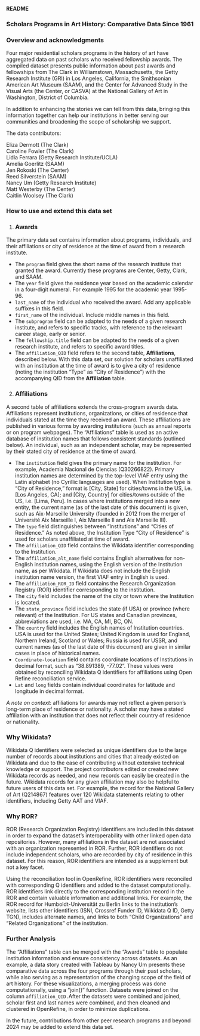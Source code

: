 **README**

### Scholars Programs in Art History: Comparative Data Since 1961

### Overview and acknowledgments

Four major residential scholars programs in the history of art have aggregated data on past scholars who received fellowship awards. The compiled dataset presents public information about past awards and fellowships from The Clark in Williamstown, Massachusetts, the Getty Research Institute (GRI) in Los Angeles, California, the Smithsonian American Art Museum (SAAM), and the Center for Advanced Study in the Visual Arts (the Center, or CASVA) at the National Gallery of Art in Washington, District of Columbia.

In addition to enhancing the stories we can tell from this data, bringing this information together can help our institutions in better serving our communities and broadening the scope of scholarship we support.

The data contributors:

Eliza Dermott (The Clark)  
Caroline Fowler (The Clark)  
Lidia Ferrara (Getty Research Institute/UCLA)  
Amelia Goerlitz (SAAM)  
Jen Rokoski (The Center)  
Reed Silverstein (SAAM)  
Nancy Um (Getty Research Institute)  
Matt Westerby (The Center)  
Caitlin Woolsey (The Clark)

### How to use and extend this data set

1. ### Awards

The primary data set contains information about programs, individuals, and their affiliations or city of residence at the time of award from a research institute.

* The `program` field gives the short name of the research institute that granted the award. Currently these programs are Center, Getty, Clark, and SAAM.  
* The `year` field gives the residence year based on the academic calendar in a four-digit numeral. For example 1995 for the academic year 1995-96.  
* `last_name` of the individual who received the award. Add any applicable suffixes in this field.  
* `first_name` of the individual. Include middle names in this field.  
* The `subprogram` field can be adapted to the needs of a given research institute, and refers to specific tracks, with reference to the relevant career stage, early or senior.  
* The `fellowship.title` field can be adapted to the needs of a given research institute, and refers to specific award titles.  
* The `affiliation_QID` field refers to the second table, **Affiliations**, described below. With this data set, our solution for scholars unaffiliated with an institution at the time of award is to give a city of residence (noting the institution “Type” as “City of Residence”) with the accompanying QID from the **Affiliation** table.

2. ### Affiliations

A second table of affiliations extends the cross-program awards data. Affiliations represent institutions, organizations, or cities of residence that individuals stated at the time they received an award. These affiliations are published in various forms by awarding institutions (such as annual reports or on program webpages). The “Affiliations” table is used as an active database of institution names that follows consistent standards (outlined below). An individual, such as an independent scholar, may be represented by their stated city of residence at the time of award. 

* The `institution` field gives the primary name for the institution. For example, Academia Nacional de Ciencias (Q30266822). Primary institution names are determined by the top-level VIAF entry using the Latin alphabet (no Cyrillic languages are used). When Institution type is “City of Residence,” format is \[City, State\] for cities/towns in the US, i.e. \[Los Angeles, CA\]; and \[City, Country\] for cities/towns outside of the US, i.e. \[Lima, Peru\]. In cases where institutions merged into a new entity, the current name (as of the last date of this document) is given, such as Aix-Marseille University (founded in 2012 from the merger of Université Aix Marseille I, Aix Marseille II and Aix Marseille III).  
* The `type` field distinguishes between “Institutions” and “Cities of Residence.” As noted above, the Institution Type “City of Residence” is used for scholars unaffiliated at time of award.  
* The `affiliation_QID` field contains the Wikidata identifier corresponding to the Institution.   
* The `affiliation_alt_name` field contains English alternatives for non-English institution names, using the English version of the Institution name, as per Wikidata. If Wikidata does not include the English institution name version, the first VIAF entry in English is used.  
* The `affiliation_ROR_ID` field contains the Research Organization Registry (ROR) identifier corresponding to the institution.  
* The `city` field includes the name of the city or town where the Institution is located.  
* The `state_province` field includes the state (if USA) or province (where relevant) of the Institution. For US states and Canadian provinces, abbreviations are used, i.e. MA, CA, MI, BC, ON.   
* The `country` field includes the English names of Institution countries. USA is used for the United States; United Kingdom is used for England, Northern Ireland, Scotland or Wales; Russia is used for USSR, and current names (as of the last date of this document) are given in similar cases in place of historical names.  
* `Coordinate-location` field contains coordinate locations of Institutions in decimal format, such as “38.891389, \-77.02”. These values were obtained by reconciling Wikidata Q identifiers for affiliations using Open Refine reconciliation service.  
* `Lat` and `long` fields contain individual coordinates for latitude and longitude in decimal format.  

*A note on context*: affiliations for awards may not reflect a given person’s long-term place of residence or nationality. A scholar may have a stated affiliation with an institution that does not reflect their country of residence or nationality.

### Why Wikidata?

Wikidata Q identifiers were selected as unique identifiers due to the large number of records about institutions and cities that already existed on Wikidata and due to the ease of contributing without extensive technical knowledge or support. The project contributors edited or created new Wikidata records as needed, and new records can easily be created in the future. Wikidata records for any given affiliation may also be helpful to future users of this data set. For example, the record for the National Gallery of Art (Q214867) features over 120 Wikidata statements relating to other identifiers, including Getty AAT and VIAF.

### Why ROR?

ROR (Research Organization Registry) identifiers are included in this dataset in order to expand the dataset’s interoperability with other linked open data repositories. However, many affiliations in the dataset are not associated with an organization represented in ROR. Further, ROR identifiers do not include independent scholars, who are recorded by city of residence in this dataset. For this reason, ROR identifiers are intended as a supplement but not a key facet.

Using the reconciliation tool in OpenRefine, ROR identifiers were reconciled with corresponding Q identifiers and added to the dataset computationally. ROR identifiers link directly to the corresponding institution record in the ROR and contain valuable information and additional links. For example, the ROR record for Humboldt-Universität zu Berlin links to the institution’s website, lists other identifiers (ISNI, Crossref Funder ID, Wikidata Q ID, Getty TGN), includes alternate names, and links to both “Child Organizations” and “Related Organizations” of the institution.

### Further Analysis

The “Affiliations” table can be merged with the “Awards” table to populate institution information and ensure consistency across datasets. As an example, a data story created with Tableau by Nancy Um presents these comparative data across the four programs through their past scholars, while also serving as a representation of the changing scope of the field of art history. For these visualizations, a merging process was done computationally, using a “join()” function. Datasets were joined on the column `affiliation_QID.`After the datasets were combined and joined, scholar first and last names were combined, and then cleaned and clustered in OpenRefine, in order to minimize duplications. 

In the future, contributions from other peer research programs and beyond 2024 may be added to extend this data set.

